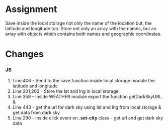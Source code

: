 
# Assignment
Save inside the local storage not only the name of the location but, the latitude and longitude too.
Store not only an array with the names, but an array with objects which contains both names and geographic coordinates.

# Changes

### JS
1. Line 406 - Send to the save function inside local storage module the latitude and longitude
2. Line 201,202 - Store the lat and lng in local storage
3. Line 359 - Inside WEATHER module export the function getDarkSkyURL & 
4. Line 443 - get the url for dark sky using lat and lng from local storage & get data from dark sky
5. Line 290 - inside click event on **.set-city** class - get url and get dark sky data